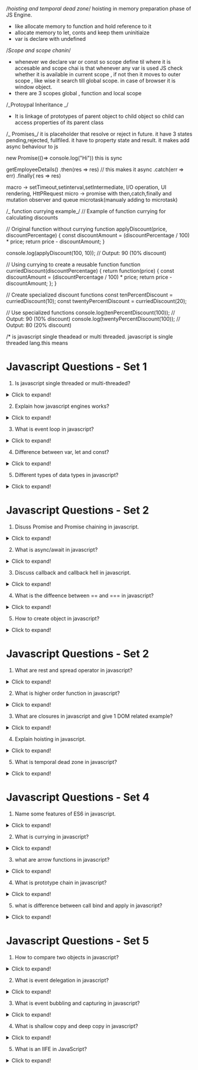 /_hoisting and temporal dead zone_/
hoisting in memory preparation phase of JS Engine.

- like allocate memory to function and hold reference to it
- allocate memory to let, conts and keep them uninitiaize
- var is declare with undefined

/_Scope and scope chanin_/

- whenever we declare var or const so scope define til where it is accesable and scope chai is that whenever any var is used JS check whether it is available in current scope , if not then it moves to outer scope , like wise it search till global scope. in case of browser it is window object.
- there are 3 scopes global , function and local scope

/_Protoypal Inheritance _/

- It is linkage of prototypes of parent object to child object so child can access properties of its parent class

/_ Promises_/
it is placeholder that resolve or reject in future. it have 3 states pending,rejected, fullfiled.
it have to property state and result. it makes add async behaviour to js

new Promise(()=> console.log("Hi")) this is sync

getEmployeeDetails()
.then(res => res) // this makes it async
.catch(err => err)
.finally( res => res)

macro -> setTimeout,setinterval,setIntermediate, I/O operation, UI rendering, HttPRequest
micro -> promise with then,catch,finally and mutation observer and queue microtask(manualy adding to microtask)

/_ function currying example_/
// Example of function currying for calculating discounts

// Original function without currying
function applyDiscount(price, discountPercentage) {
const discountAmount = (discountPercentage / 100) \* price;
return price - discountAmount;
}

console.log(applyDiscount(100, 10)); // Output: 90 (10% discount)

// Using currying to create a reusable function
function curriedDiscount(discountPercentage) {
return function(price) {
const discountAmount = (discountPercentage / 100) \* price;
return price - discountAmount;
};
}

// Create specialized discount functions
const tenPercentDiscount = curriedDiscount(10);
const twentyPercentDiscount = curriedDiscount(20);

// Use specialized functions
console.log(tenPercentDiscount(100)); // Output: 90 (10% discount)
console.log(twentyPercentDiscount(100)); // Output: 80 (20% discount)

/\* is javascript single theadead or multi threaded.
javascript is single threaded lang.this means

# Javascript Questions - Set 1

1. Is javascript single threaded or multi-threaded?

<details>
  <summary>Click to expand!</summary>

JavaScript is a single-threaded language. This means it has one call stack and one memory heap. As expected, it executes code in order and must finish executing a piece code before moving onto the next. This is what allows JavaScript to be non-blocking and use async operations.
However, Javascript also has asynchronous behavior. This is what allows us to use setTimeout, AJAX, and promises. These functions are handled by the browser, not by JavaScript itself. This is what allows JavaScript to be non-blocking for main thread operations.

</details>

2. Explain how javascript engines works?

<details>
  <summary>Click to expand!</summary>

JavaScript engines are programs that execute JavaScript code. They are found in web browsers and other environments that host JavaScript. The most popular JavaScript engines are Google's V8, SpiderMonkey, and JavaScriptCore. These engines are written in C++ and are used to execute JavaScript code.

![working image](./working.png)

</details>

3. What is event loop in javascript?
<details>
<summary>Click to expand!</summary>
Check out the 2nd video in JS Pro Interview section. Make sure that you ask interviewer to allow you to draw the diagram on the whiteboard. Drawing the diagram will help you to explain the event loop in a better way and make sure to draw queue and stack as well.

</details>

4. Difference between var, let and const?

<details>
  <summary>Click to expand!</summary>

- var: The scope of a variable defined with the keyword “var” is limited to the “function” within which it is defined. If it is defined outside a function, the scope of the variable is global.
  Defaullt value of var is undefined.
- let: The scope of a variable defined with the keyword “let” or “const” is limited to the “block” defined by curly braces i.e. {}.
  Default value of let is uninitialized.
- const: The scope of a variable defined with the keyword “const” is limited to the block defined by curly braces. However if a variable is defined with keyword const, it cannot be reassigned.
  Default value of const is uninitialized.

</details>

5. Different types of data types in javascript?

<details>
  <summary>Click to expand!</summary>

There are mainly two types of data types in JavaScript: primitive data types and object (reference) data types.

Primitive data types are the basic data types in JavaScript. They include numbers, strings, booleans, null, and undefined. Symbols are also primitive data types, that represent unique identifiers.

Object data types are data types that contain other data types. They are created using object literals or constructor functions. Objects, Arrays, and Functions are examples of object data types.

</details>

# Javascript Questions - Set 2

1. Disuss Promise and Promise chaining in javascript.

<details>
  <summary>Click to expand!</summary>

Promises are a way to handle asynchronous operations in JavaScript. They allow you to write code that can be executed asynchronously, without blocking the main thread. Promises are created using the `Promise` constructor, and can be chained together using the `then` method.

Promises have three states: `pending`, `fulfilled`, and `rejected`. When a promise is pending, it means that the asynchronous operation is still in progress. When a promise is fulfilled, it means that the asynchronous operation has completed successfully. When a promise is rejected, it means that the asynchronous operation has failed.

Promises can be chained together using the `then` method. The `then` method takes two arguments: a success callback and an error callback. The success callback is called when the promise is fulfilled, and the error callback is called when the promise is rejected.

Here's an example of using promises to fetch data from an API:

```javascript
fetch("https://api.freeapi.app/v1/jokes/random")
  .then((response) => response.json())
  .then((data) => console.log(data))
  .catch((error) => console.error(error));
```

</details>

2. What is async/await in javascript?

<details>
  <summary>Click to expand!</summary>

Async/await is a syntax feature in JavaScript that allows you to write asynchronous code in a more synchronous way. It uses the `async` and `await` keywords to define asynchronous functions.

Here's an example of using async/await to fetch data from an API:

```javascript
async function fetchData() {
  try {
    const response = await fetch("https://api.freeapi.app/v1/jokes/random");
    const data = await response.json();
    console.log(data);
  } catch (error) {
    console.error(error);
  }
}

fetchData()
  .then(() => console.log("Data fetched"))
  .catch((error) => console.error(error));
```

In this example, the `fetchData` function is defined as an asynchronous function using the `async` keyword. The `await` keyword is used to wait for the `fetch` function to complete before moving on to the next line of code. All code after the `await` keyword, rest of the function is executed in the microtask queue.

</details>

3. Discuss callback and callback hell in javascript.
<details>
<summary>Click to expand!</summary>

Callback functions are functions that are passed as arguments to other functions and are called when a certain event occurs. They are commonly used in JavaScript to handle asynchronous operations, such as making HTTP requests or reading from a file.

example:

```javascript
function readFile(filename, callback) {
  fs.readFile(filename, "utf8", (err, data) => {
    if (err) return callback(err);
    callback(null, data);
  });
}

readFile("file.txt", (err, data) => {
  if (err) throw err;
  console.log(data);
});

setTimeout(() => {
  console.log("Timeout");
}, 1000);
```

Callback hell is a problem in JavaScript where functions are nested inside each other, making the code difficult to read and understand. It can lead to callbacks being called multiple times or not being called at all, which can cause unexpected behavior.

Here's an example of callback hell:

```javascript

fetchRandomJoke(joke) =>{
  console.log(joke);
  translateJoke(joke, translation) =>{
    console.log(translation);
    writeToFile(translation, file) =>{
      console.log('Joke written to file');
      sendEmail(translation, email) =>{
        console.log('Joke sent to email');
      }
    }
  }
}

//better way to do it
const fetchRandomJoke = async (joke) => {
  const joke = await fetchJoke();
  const translation = await translateJoke(joke);
  await writeToFile(translation, file);
  await sendEmail(translation, email);
}
```

In this example, the `fetchRandomJoke` function is called with a callback function that is passed to the `translateJoke` function. The `translateJoke` function is called with a callback function that is passed to the `writeToFile` function. The `writeToFile` function is called with a callback function that is passed to the `sendEmail` function.

The problem with this code is that the callback functions are nested inside each other, making the code difficult to read and understand. It can lead to callbacks being called multiple times or not being called at all, which can cause unexpected behavior. To avoid callback hell, it's recommended to use async/await or promises to handle asynchronous operations.

</details>

4. What is the diffeence between == and === in javascript?

<details>
  <summary>Click to expand!</summary>

`==` compares the values of two operands for equality, while `===` compares the values of two operands for strict equality. In other words, `==` checks if the operands are equal, while `===` checks if the operands are equal and of the same type.

Here's an example of using `==` and `===` in JavaScript:

```javascript
let a = 5;
let b = 5;

console.log(a == b); // Output: true
console.log(a === b); // Output: true

a = "5";
b = "5";

console.log(a == b); // Output: false
console.log(a === b); // Output: false
```

In this example, the `==` operator is used to compare the values of `a` and `b`, and the result is `true`. The `===` operator is used to compare the values of `a` and `b`, and the result is also `true`.

In the second example, the `==` operator is used to compare the values of `a` and `b`, and the result is `false`. The `===` operator is used to compare the values of `a` and `b`, and the result is also `false`.

</details>

5. How to create object in javascript?

<details>
  <summary>Click to expand!</summary>

Objects are a fundamental data type in JavaScript. They can be created using object literals or constructor functions.

Object literals are enclosed in curly braces `{}` and are used to create objects with key-value pairs. Here's an example of an object literal:

```javascript
const person = {
  name: "John",
  age: 30,
  city: "New York",
};
```

Constructor functions are used to create objects with custom properties and methods. Here's an example of a constructor function:

```javascript
function Person(name, age, city) {
  this.name = name;
  this.age = age;
  this.city = city;
}

const person = new Person("John", 30, "New York");
```

In this example, the `Person` function is used as a constructor function to create a new object with the specified properties.

Although there are other ways to create objects such as using the `Object.create()` method, object literals and constructor functions are the most common ways to create objects in JavaScript.

</details>

# Javascript Questions - Set 2

1. What are rest and spread operator in javascript?

<details>
  <summary>Click to expand!</summary>

Rest and spread operator are two important features in JavaScript that allow you to work with arrays and objects in a more concise and readable way.

The rest operator allows you to take an array or an object as an argument and use it in a function call.

The spread operator allows you to expand an array or an object into individual elements.

Here's an example of using the rest and spread operator in JavaScript:

```javascript
function sum(...numbers) {
  return numbers.reduce((total, number) => total + number, 0);
}

console.log(sum(1, 2, 3, 4, 5)); // Output: 15

//spread operator
const arr1 = [1, 2, 3];
const arr2 = [4, 5];

const arr3 = [...arr1, ...arr2];
console.log(arr3); // Output: [1, 2, 3, 4, 5]
```

In this example, the `sum` function takes an array of numbers as an argument using the rest operator.
The spread operator is used to expand the array into individual elements, which are then passed to the `reduce` function.

</details>

2. What is higher order function in javascript?

<details>
  <summary>Click to expand!</summary>

Higher order functions are functions that take other functions as arguments or return functions as results. They are a powerful tool in JavaScript that allow you to write more flexible and reusable code.

Here's an example of a higher order function in JavaScript:

```javascript
function applyTwice(func, arg) {
  return func(func(arg));
}

console.log(applyTwice(Math.sqrt, 16)); // Output: 4
```

</details>

3. What are closures in javascript and give 1 DOM related example?
<details>
<summary>Click to expand!</summary>

Closures are functions that have access to variables from their outer scope, even after the outer function has finished executing.

Here's an example of a closure in JavaScript:

```javascript
function outerFunction() {
  const outerVariable = "I am an outer variable";

  function innerFunction() {
    console.log(outerVariable); // Output: I am an outer variable
  }

  return innerFunction;
}

const closure = outerFunction();
closure(); // Output: I am an outer variable
```

In this example, the `outerFunction` function defines a variable `outerVariable` and a function `innerFunction` that has access to `outerVariable`. The `innerFunction` returns the `outerFunction` function, which allows it to be called later.

One DOM related example of a closure is the `addEventListener` method. The `addEventListener` method allows you to attach event listeners to elements in the DOM. The event listener function has access to the element's properties and methods, even after the element has been removed from the DOM.

Here's an example of using the `addEventListener` method with a closure:

```javascript
const button = document.getElementById("myButton");

function handleClick() {
  console.log("Button clicked");
}

button.addEventListener("click", handleClick);
```

In this example, the `handleClick` function is defined inside the `addEventListener` method. The `handleClick` function has access to the `button` element, even after the `button` element has been removed from the DOM.

</details>

4. Explain hoisting in javascript.

<details>
  <summary>Click to expand!</summary>

Hoisting is a JavaScript feature that allows you to use variables and functions before they are declared. This means that you can use variables and functions before they are defined in your code. Hoisting is done by the JavaScript engine, which moves the declaration of variables and functions to the top of their `scope`.

Here's an example of hoisting in JavaScript:

```javascript
divideByTen(100);

function divideByTen(x) {
  console.log(x / 10);
}
```

In this example, the `divideByTen` function is called with the argument `100`. The `divideByTen` function is defined after the call to `divideByTen`, so the function is hoisted to the top of the scope. This means that the `divideByTen` function is available to be called before it is defined.

</details>

5. What is temporal dead zone in javascript?

<details>
  <summary>Click to expand!</summary>

Temporal dead zone is a concept in JS related to let and const declarations. Variables with let or const declarations are hoisted to the top of their scope, but they are not immediately available in the code. This means that you can use a variable before it is declared, but the value of the variable will be undefined until it is assigned a value.

Here's an example of a temporal dead zone in JavaScript:

```javascript
console.log(x); // Output: ReferenceError: x is not defined

let x = 5;

console.log(x); // Output: 5
```

In this example, the variable `x` is declared with the `let` keyword.

</details>

# Javascript Questions - Set 4

1. Name some features of ES6 in javascript.

<details>
  <summary>Click to expand!</summary>

ES6 is a set of features that were introduced in ECMAScript 2015. These features include arrow functions, template literals, destructuring assignment, and more.

Here are some of the key features of ES6:

- Arrow functions: Arrow functions provide a more concise syntax for writing functions. They are defined using the `=>` operator.
- Template literals: Template literals allow you to embed expressions inside strings. They are enclosed in backticks (`) and can be used to create multi-line strings.
- Destructuring assignment: Destructuring assignment allows you to extract values from arrays or objects and assign them to variables. It is done using the `=` operator.
- Spread operator: The spread operator allows you to expand an array or an object into individual elements. It is used to pass multiple arguments to a function.
- Classes: Classes provide a way to define objects with properties and methods. They are defined using the `class` keyword.
- Modules: Modules allow you to split your code into separate files and import/export functionality between them. They are defined using the `import` and `export` keywords.
- Promises: Promises provide a way to handle asynchronous operations in JavaScript. They are used to represent the eventual completion or failure of an asynchronous operation.
- Generators: Generators allow you to define functions that can be paused and resumed. They are defined using the `function*` keyword.
- Maps and Sets: Maps and Sets are data structures that allow you to store key-value pairs. They are defined using the `Map` and `Set` constructors.

</details>

2. What is currying in javascript?

<details>
  <summary>Click to expand!</summary>

Currying is a technique in functional programming that allows you to transform a function that takes multiple arguments into a sequence of functions, each taking a single argument. This can be useful for creating more flexible and reusable code.

Here's an example of currying in JavaScript:

```javascript
function add(x) {
  return function (y) {
    return x + y;
  };
}

const addTwo = add(2);
console.log(addTwo(3)); // Output: 5
```

In this example, the `add` function takes a single argument `x` and returns a new function that takes a single argument `y` and returns the sum of `x` and `y`. The `addTwo` function is created by calling `add` with the argument `2`. The `addTwo` function can then be called with any value of `y` to get the sum of `2` and `y`.

</details>

3. what are arrow functions in javascript?
<details>
<summary>Click to expand!</summary>

Arrow functions are a shorthand syntax for writing functions in JavaScript. They provide a more concise and readable way to write functions, especially when using anonymous functions.

Here's an example of an arrow function in JavaScript:

```javascript
const add = (x, y) => x + y;
console.log(add(2, 3)); // Output: 5
```

In this example, the arrow function `add` takes two arguments `x` and `y` and returns their sum. The arrow function is defined using the `=>` operator, which is a shorthand for the `function` keyword.

</details>

4. What is prototype chain in javascript?

<details>
  <summary>Click to expand!</summary>

The prototype chain is a mechanism in JavaScript that allows objects to inherit properties and methods from other objects. It is a way to share behavior between objects.

Here's an example of how the prototype chain works in JavaScript:

```javascript
function Animal(name) {
  this.name = name;
}

Animal.prototype.sayName = function () {
  console.log(this.name);
};

function Dog(name) {
  Animal.call(this, name);
}

Dog.prototype = Object.create(Animal.prototype);
Dog.prototype.constructor = Dog;

const dog = new Dog("Fido");
dog.sayName(); // Output: Fido
```

In this example, the `Animal` constructor is used to create a base class with a `sayName` method. The `Dog` constructor then uses the `Animal` constructor to create a new object with the `name` property. The `Dog` constructor also sets the `constructor` property of the new object to `Dog`. This allows the `Dog` object to be used as a constructor for other objects.

</details>

5. what is difference between call bind and apply in javascript?

<details>
  <summary>Click to expand!</summary>

The `call` method is used to call a function with a specific this value.
It takes two arguments: the function to be called and the this value to use.

The `apply` method is used to call a function with a variable number of arguments.
It takes two arguments: the function to be called and an array of arguments to pass to the function.

The `bind` method is used to create a new function that, when called, has its `this` value pre-bound to a specific object.
It takes two arguments: the function to be bound and the `this` value to use.

Here's an example of how the `call`, `apply`, and `bind` methods work in JavaScript:

Use the same examples as used in Pro Interview Section.

</details>

# Javascript Questions - Set 5

1. How to compare two objects in javascript?

<details>
  <summary>Click to expand!</summary>

You can compare two objects in JavaScript using the `===` operator. This operator checks if the two objects are the same object or if they have the same value.

You can convert an object to a string using the `toString()` method. This method returns a string representation of the object. You can then compare the string representations of the objects using the `===` operator.

</details>

2. What is event delegation in javascript?

<details>
  <summary>Click to expand!</summary>

Event delegation is a technique in JavaScript that allows you to attach event listeners to a parent element and handle events for its child elements. This can be useful for creating more flexible and reusable code.

Here's an example of event delegation in JavaScript:

```javascript
const parentElement = document.getElementById("parent");
const childElements = document.getElementsByClassName("child");

childElements.forEach((childElement) => {
  childElement.addEventListener("click", handleClick);
});

function handleClick(event) {
  console.log("Child element clicked");
}
```

In this example, the `parentElement` variable is used to get the parent element with the ID `'parent'`. The `childElements` variable is used to get all the child elements with the class `'child'`. The `forEach` method is used to iterate over each child element and attach a click event listener to it. The `handleClick` function is used to handle the click event for each child element.

</details>

3. What is event bubbling and capturing in javascript?
<details>
<summary>Click to expand!</summary>

Event bubbling is a technique in JavaScript that allows you to handle events for child elements by attaching event listeners to the parent element. This can be useful for creating more flexible and reusable code.

Event capturing is a technique in JavaScript that allows you to handle events for child elements by attaching event listeners to the child element. This can be useful for creating more flexible and reusable code.

</details>

4. What is shallow copy and deep copy in javascript?

<details>
  <summary>Click to expand!</summary>

Shallow copy is a copy of an object whose references are same. It creates a new object with the same properties as the original object. If you modify the properties of the new object, it will also modify the original object.

Deep copy is a copy of an object that creates a new object with the same properties and values. It does not share the same references between the original object and the new object. If you modify the properties of the new object, it will not modify the original object.

```javascript
// Shallow copy
const person1 = { name: "John", age: 30 };
const person2 = person1;
person2.age = 31;
console.log(person1.age); // Output: 31

// Deep copy
const person1 = { name: "John", age: 30 };
const person2 = JSON.parse(JSON.stringify(person1));
person2.age = 31;
console.log(person1.age); // Output: 30
```

</details>

5. What is an IIFE in JavaScript?

<details>
  <summary>Click to expand!</summary>

An IIFE, or immediately-invoked function expression, is a JavaScript function that is invoked immediately after it is defined. It is often used to create a private scope for variables and functions.

Here's an example of an IIFE in JavaScript:

```javascript
(function () {
  // Private variables and functions
  const name = "John";
  function sayHello() {
    console.log("Hello, " + name + "!");
  }

  // Public functions
  function greet() {
    console.log("Hello, world!");
  }
})();

// Output:
// Hello, John!
// Hello, world!
```

In this example, the IIFE is immediately invoked after it is defined. The `name` variable and the `sayHello` function are private to the IIFE, and they cannot be accessed from outside the IIFE. The `greet` function is also private to the IIFE, but it can be accessed from outside the IIFE.

</details>
